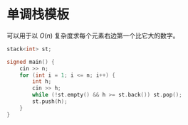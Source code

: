 # 单调栈模板
可以用于以 $O(n)$ 复杂度求每个元素右边第一个比它大的数字。
```cpp
stack<int> st;

signed main() {
    cin >> n;
    for (int i = 1; i <= n; i++) {
        int h;
        cin >> h;
        while (!st.empty() && h >= st.back()) st.pop();
        st.push(h);
    }
}
```
